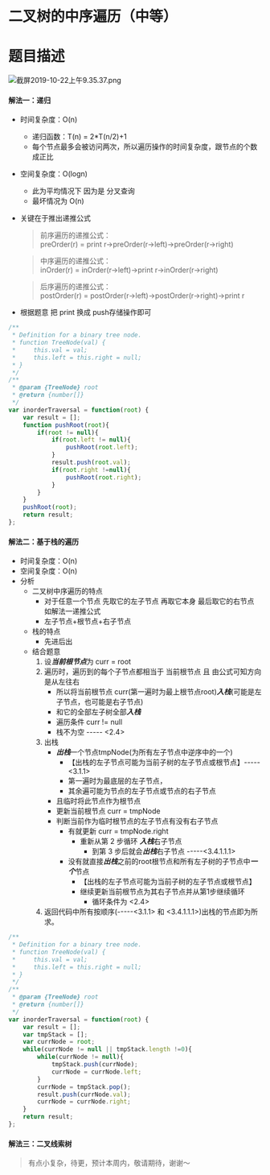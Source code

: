 # 二叉树的中序遍历（中等）
# 题目描述
![截屏2019-10-22上午9.35.37.png](https://pic.leetcode-cn.com/f71cfda4727039d147e65f213eab2346213fc38cb3393f33bf10da016c93171b-%E6%88%AA%E5%B1%8F2019-10-22%E4%B8%8A%E5%8D%889.35.37.png)
#### 解法一：递归
+ 时间复杂度：O(n)
  + 递归函数：T(n) = 2*T(n/2)+1
  + 每个节点最多会被访问两次，所以遍历操作的时间复杂度，跟节点的个数成正比
+ 空间复杂度：O(logn) 
  + 此为平均情况下 因为是 分叉查询
  + 最坏情况为 O(n)
+ 关键在于推出递推公式
    >前序遍历的递推公式：  
    preOrder(r) = print r->preOrder(r->left)->preOrder(r->right)

    >中序遍历的递推公式：  
    inOrder(r) = inOrder(r->left)->print r->inOrder(r->right)  

    >后序遍历的递推公式：  
    postOrder(r) = postOrder(r->left)->postOrder(r->right)->print r

+ 根据题意 把 print 换成 push存储操作即可

```javascript
/**
 * Definition for a binary tree node.
 * function TreeNode(val) {
 *     this.val = val;
 *     this.left = this.right = null;
 * }
 */
/**
 * @param {TreeNode} root
 * @return {number[]}
 */
var inorderTraversal = function(root) {
    var result = [];
    function pushRoot(root){
        if(root != null){
            if(root.left != null){
                pushRoot(root.left);
            }
            result.push(root.val);
            if(root.right !=null){
                pushRoot(root.right);
            }
        }
    }
    pushRoot(root);
    return result;
};
```
#### 解法二：基于栈的遍历
+ 时间复杂度：O(n)
+ 空间复杂度：O(n)
+ 分析
  + 二叉树中序遍历的特点
    + 对于任意一个节点 先取它的左子节点 再取它本身 最后取它的右节点 如解法一递推公式
    + 左子节点+根节点+右子节点
  + 栈的特点  
    + 先进后出 
  + 结合题意
    1. 设***当前根节点***为 curr = root 
    2. 遍历时，遍历到的每个子节点都相当于 当前根节点 且 由公式可知方向是从左往右
         + 所以将当前根节点 curr(第一遍时为最上根节点root)***入栈***(可能是左子节点，也可能是右子节点)
         + 和它的全部左子树全部***入栈***
         + 遍历条件 curr != null
         + 栈不为空 ----- <2.4>
    3. 出栈
         + ***出栈***一个节点tmpNode(为所有左子节点中逆序中的一个) 
           + 【出栈的左子节点可能为当前子树的左子节点或根节点】-----<3.1.1>
           + 第一遍时为最底层的左子节点，
           + 其余遍可能为节点的左子节点或节点的右子节点
         + 且临时将此节点作为根节点
         + 更新当前根节点 curr = tmpNode
         + 判断当前作为临时根节点的左子节点有没有右子节点 
           + 有就更新 curr = tmpNode.right
             + 重新从第 2 步循环 ***入栈***右子节点
               + 到第 3 步后就会***出栈***右子节点 -----<3.4.1.1.1>
           + 没有就直接***出栈***之前的root根节点和所有左子树的子节点中***一个***节点
             + 【出栈的左子节点可能为当前子树的左子节点或根节点】
             + 继续更新当前根节点为其右子节点并从第1步继续循环
               + 循环条件为 <2.4> 
    4. 返回代码中所有按顺序(-----<3.1.1> 和 <3.4.1.1.1>)出栈的节点即为所求。
```javascript
/**
 * Definition for a binary tree node.
 * function TreeNode(val) {
 *     this.val = val;
 *     this.left = this.right = null;
 * }
 */
/**
 * @param {TreeNode} root
 * @return {number[]}
 */
var inorderTraversal = function(root) {
    var result = [];
    var tmpStack = [];
    var currNode = root;
    while(currNode != null || tmpStack.length !=0){
        while(currNode != null){
            tmpStack.push(currNode);
            currNode = currNode.left;
        }
        currNode = tmpStack.pop();
        result.push(currNode.val);
        currNode = currNode.right;
    }
    return result;
};
```
#### 解法三：二叉线索树
> 有点小复杂，待更，预计本周内，敬请期待，谢谢～